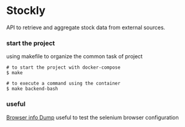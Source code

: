 # Stockly
API to retrieve and aggregate stock data from external sources.



### start the project 
using makefile to organize the common task of project 
```shell
# to start the project with docker-compose
$ make

# to execute a command using the container
$ make backend-bash
```


### useful 

[Browser info Dump](https://www.whatismybrowser.com/)
useful to test the selenium browser configuration